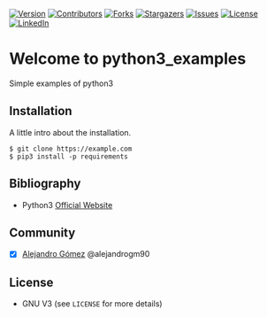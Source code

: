 [![Version][version-shield]][version-url]
[![Contributors][contributors-shield]][contributors-url]
[![Forks][forks-shield]][forks-url]
[![Stargazers][stars-shield]][stars-url]
[![Issues][issues-shield]][issues-url]
[![License][license-shield]][license-url]
[![LinkedIn][linkedin-shield]][linkedin-url]

# Welcome to python3_examples
Simple examples of python3

## Installation
A little intro about the installation. 
```shell
$ git clone https://example.com
$ pip3 install -p requirements
```

## Bibliography ##
- Python3 [Official Website](https://www.pyhton.org/)

## Community ##
- [x] [Alejandro Gómez](https://github.com/alejandrogm90) @alejandrogm90

## License ##
* GNU V3 (see `LICENSE` for more details)

<!-- 
pip freeze > requirements.txt 
pipreqs --force
-->

[version-shield]: https://img.shields.io/badge/version-1.0-blue?style=for-the-badge
[contributors-shield]: https://img.shields.io/github/contributors/alejandrogm90/python3_examples.svg?style=for-the-badge
[forks-shield]: https://img.shields.io/github/forks/alejandrogm90/python3_examples.svg?style=for-the-badge
[stars-shield]: https://img.shields.io/github/stars/alejandrogm90/python3_examples.svg?style=for-the-badge
[issues-shield]: https://img.shields.io/github/issues/alejandrogm90/python3_examples.svg?style=for-the-badge
[license-shield]: https://img.shields.io/github/license/alejandrogm90/python3_examples.svg?style=for-the-badge
[linkedin-shield]: https://img.shields.io/badge/-LinkedIn-black.svg?style=for-the-badge&logo=linkedin&colorB=555

[version-url]: https://github.com/alejandrogm90/python3_examples/
[contributors-url]: https://github.com/alejandrogm90/python3_examples/graphs/contributors
[forks-url]: https://github.com/alejandrogm90/python3_examples/network/members
[stars-url]: https://github.com/alejandrogm90/python3_examples/stargazers
[issues-url]: https://github.com/alejandrogm90/python3_examples/issues
[license-url]: https://github.com/alejandrogm90/python3_examples/blob/master/LICENSE.txt
[linkedin-url]: https://www.linkedin.com/in/alejandro-g-762869129/
